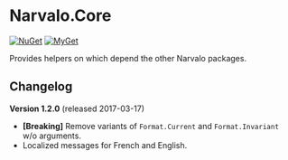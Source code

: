 Narvalo.Core
============

[![NuGet](https://img.shields.io/nuget/v/Narvalo.Core.svg)](https://www.nuget.org/packages/Narvalo.Core/)
[![MyGet](https://img.shields.io/myget/narvalo-edge/v/Narvalo.Core.svg)](https://www.myget.org/feed/narvalo-edge/package/nuget/Narvalo.EDGE)

Provides helpers on which depend the other Narvalo packages.

Changelog
---------

**Version 1.2.0** (released 2017-03-17)
- **[Breaking]** Remove variants of `Format.Current` and `Format.Invariant` w/o arguments.
- Localized messages for French and English.